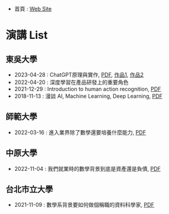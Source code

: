 
- 首頁 : [Web Site](https://tobytoy.github.io/OpenResource/)


# 演講 List

## 東吳大學
- 2023-04-28 : ChatGPT原理與實作, [PDF](files/Soochow-2023-04-28-V3(simple).pdf), [作品1](files/SoochowGraphicNovel-2023-04-28-V1.pdf), [作品2](files/SoochowGraphicNovel-2023-04-28-V2.pdf)
- 2022-04-20 : 深度學習在產品研發上的重要角色
- 2021-12-29 : Introduction to human action recognition, [PDF](files/Soochow-2021-12-29.pdf)
- 2018-11-13 : 漫談 AI, Machine Learning, Deep Learning, [PDF](files/Soochow-2018-11-13.pdf)


## 師範大學
- 2022-03-16 : 進入業界除了數學還要培養什麼能力, [PDF](files/NTNU-2022-03-16.pdf)



## 中原大學
- 2022-11-04 : 我們就業時的數學背景到底是資產還是負債, [PDF](files/CYCU-2022-11-04.pdf)


## 台北市立大學
- 2021-11-09 : 數學系背景要如何做個稱職的資料科學家, [PDF](files/UTaipei-2021-11-09.pdf)









